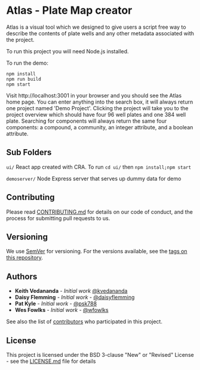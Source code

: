 # Atlas - Plate Map creator

Atlas is a visual tool which we designed to give users a script free way to describe the contents of plate wells and any other metadata associated with the project.

To run this project you will need Node.js installed.

To run the demo:

```
npm install
npm run build
npm start
```

Visit http://localhost:3001 in your browser and you should see the Atlas home page. You can enter anything into the search box, it will always return one project named 'Demo Project'. Clicking the project will take you to the project overview which should have four 96 well plates and one 384 well plate. Searching for components will always return the same four components: a compound, a community, an integer attribute, and a boolean attribute.

## Sub Folders

`ui/` React app created with CRA. To run `cd ui/` then `npm install;npm start`

`demoserver/` Node Express server that serves up dummy data for demo

## Contributing

Please read [CONTRIBUTING.md](https://gist.github.com/PurpleBooth/b24679402957c63ec426) for details on our code of conduct, and the process for submitting pull requests to us.

## Versioning

We use [SemVer](http://semver.org/) for versioning. For the versions available, see the [tags on this repository](https://github.com/Kaleido-Biosciences/fetch/tags).

## Authors

- **Keith Vedananda** - _Initial work_ [@kvedananda](https://github.com/kvedananda)
- **Daisy Flemming** - _Initial work_ - [@daisyflemming](https://github.com/daisyflemming)
- **Pat Kyle** - _Initial work_ - [@psk788](https://github.com/psk788)
- **Wes Fowlks** - _Initial work_ - [@wfowlks](https://github.com/wfowlks)

See also the list of [contributors](https://github.com/Kaleido-Biosciences/fetch/graphs/contributors) who participated in this project.

## License

This project is licensed under the BSD 3-clause "New" or "Revised" License - see the [LICENSE.md](LICENSE.md) file for details
